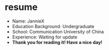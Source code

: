 # resume
- Name: JannieX
- Education Background: Undergraduate
- School: Communication University of China
- Experience: Waiting for update
- **Thank you for reading it! Have a nice day!**
 
